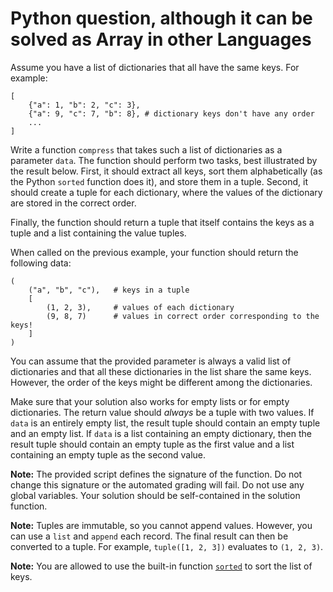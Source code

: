 # Python question, although it can be solved as Array in other Languages

Assume you have a list of dictionaries that all have the same keys. For example:

    [
        {"a": 1, "b": 2, "c": 3},
        {"a": 9, "c": 7, "b": 8}, # dictionary keys don't have any order
        ...
    ]

Write a function `compress` that takes such a list of dictionaries as a parameter `data`.
The function should perform two tasks, best illustrated by the result below.
First, it should extract all keys, sort them alphabetically (as the Python `sorted` function does it), and store them in a tuple.
Second, it should create a tuple for each dictionary, where the values of the dictionary are stored in the correct order.

Finally, the function should return a tuple that itself contains the keys as a tuple and a list containing the value tuples.

When called on the previous example, your function should return the following data:

    (
        ("a", "b", "c"),   # keys in a tuple
        [
            (1, 2, 3),     # values of each dictionary
            (9, 8, 7)      # values in correct order corresponding to the keys!
        ]
    )

You can assume that the provided parameter is always a valid list of dictionaries and that
all these dictionaries in the list share the same keys. However, the order of the keys might
be different among the dictionaries.

Make sure that your solution also works for empty lists or for empty dictionaries.
The return value should *always* be a tuple with two values. If `data` is an entirely empty list,
the result tuple should contain an empty tuple and an empty list. If `data` is a list containing an empty
dictionary, then the result tuple should contain an empty tuple as the first value and a list containing an empty tuple as the second value.

**Note:** The provided script defines the signature of the function. Do not change this signature or the automated grading will fail. Do not use any global variables. Your solution should be self-contained in the solution function.

**Note:** Tuples are immutable, so you cannot append values. However, you can
use a `list` and `append` each record. The final result can then be converted to a
tuple. For example, `tuple([1, 2, 3])` evaluates to `(1, 2, 3)`.

**Note:** You are allowed to use the built-in function [`sorted`][sorted] to sort the list of keys.

[sorted]: https://docs.python.org/3/library/functions.html#sorted
